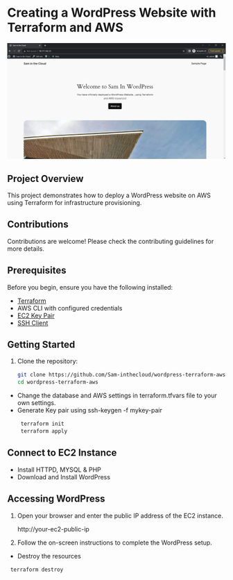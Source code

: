 # Creating a WordPress Website with Terraform and AWS
![Alt Text](https://github.com/Sam-inthecloud/wordpress-terraform-aws/blob/main/WordPress%20Blog.png?raw=true)


##   Project Overview

This project demonstrates how to deploy a WordPress website on AWS using Terraform for infrastructure provisioning.
  
## Contributions
Contributions are welcome! Please check the contributing guidelines for more details.

## Prerequisites

Before you begin, ensure you have the following installed:

- [Terraform](https://www.terraform.io/)
- AWS CLI with configured credentials
- [EC2 Key Pair](https://docs.aws.amazon.com/AWSEC2/latest/UserGuide/ec2-key-pairs.html)
- [SSH Client](https://www.ssh.com/ssh/client/)

## Getting Started

1. Clone the repository:

   ```bash
   git clone https://github.com/Sam-inthecloud/wordpress-terraform-aws.git
   cd wordpress-terraform-aws

   
- Change the database and AWS settings in terraform.tfvars file to your own settings.
- Generate Key pair using  ssh-keygen -f mykey-pair
  ```bash
   terraform init
   terraform apply
## Connect to EC2 Instance
- Install HTTPD, MYSQL & PHP
- Download and Install WordPress
  
## Accessing WordPress
1. Open your browser and enter the public IP address of the EC2 instance.

   http://your-ec2-public-ip

2. Follow the on-screen instructions to complete the WordPress setup.

 - Destroy the resources
  ```bash
   terraform destroy
